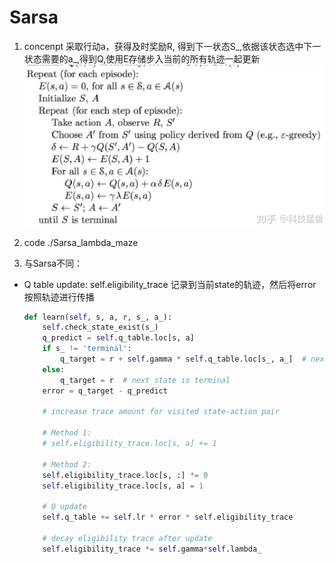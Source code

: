 # Sarsa

1. concenpt
采取行动a，获得及时奖励R, 得到下一状态S_,依据该状态选中下一状态需要的a_,得到Q,使用E存储步入当前的所有轨迹一起更新
![alt text](image.png)

2. code
./Sarsa_lambda_maze

3. 与Sarsa不同：
- Q table update:
    self.eligibility_trace 记录到当前state的轨迹，然后将error按照轨迹进行传播
    ``` python
    def learn(self, s, a, r, s_, a_):
        self.check_state_exist(s_)
        q_predict = self.q_table.loc[s, a]
        if s_ != 'terminal':
            q_target = r + self.gamma * self.q_table.loc[s_, a_]  # next state is not terminal
        else:
            q_target = r  # next state is terminal
        error = q_target - q_predict

        # increase trace amount for visited state-action pair

        # Method 1:
        # self.eligibility_trace.loc[s, a] += 1

        # Method 2:
        self.eligibility_trace.loc[s, :] *= 0
        self.eligibility_trace.loc[s, a] = 1

        # Q update
        self.q_table += self.lr * error * self.eligibility_trace

        # decay eligibility trace after update
        self.eligibility_trace *= self.gamma*self.lambda_
    ```